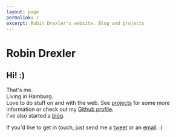 ```yaml
---
layout: page
permalink: /
excerpt: Robin Drexler's website. Blog and projects 
---
```


<div class="index__wrapper">
  <div class="index__image-container">
  <amp-img
    src="/assets/img/me.jpg"
    height="706"
    width="706"
    layout="responsive"
    alt="Robin Drexler"> </amp-img>
  </div>
  <div class="index__text-container">
  <h1>Robin Drexler</h1>
  <h2>Hi! :)</h2>
  <p>That's me. <br />
Living in Hamburg. <br />
Love to do stuff on and with the web. See <a href="/projects/">projects</a> for some more information or check out my <a href="https://github.com/robin-drexler/" title="https://github.com/robin-drexler/">Github profile</a>. <br />
I've also started a <a href="/blog/" title="Blog">blog</a>.  </p>

<p>If you'd like to get in touch, just send me a <a href="https://twitter.com/RobinDrexler" title="https://twitter.com/RobinDrexler">tweet</a> or an <a href="mailto:drexler.robin+frompage@gmail.com" title="drexler.robin+frompage@gmail.com">email</a>. :)</p>
  </div>
</div>
